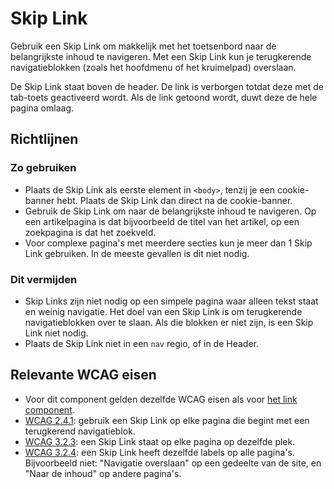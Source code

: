 # Skip Link

Gebruik een Skip Link om makkelijk met het toetsenbord naar de belangrijkste inhoud te navigeren.
Met een Skip Link kun je terugkerende navigatieblokken (zoals het hoofdmenu of het kruimelpad) overslaan.

De Skip Link staat boven de header.
De link is verborgen totdat deze met de tab-toets geactiveerd wordt.
Als de link getoond wordt, duwt deze de hele pagina omlaag.

## Richtlijnen

### Zo gebruiken

- Plaats de Skip Link als eerste element in `<body>`, tenzij je een cookie-banner hebt.
  Plaats de Skip Link dan direct na de cookie-banner.
- Gebruik de Skip Link om naar de belangrijkste inhoud te navigeren.
  Op een artikelpagina is dat bijvoorbeeld de titel van het artikel, op een zoekpagina is dat het zoekveld.
- Voor complexe pagina's met meerdere secties kun je meer dan 1 Skip Link gebruiken.
  In de meeste gevallen is dit niet nodig.

### Dit vermijden

- Skip Links zijn niet nodig op een simpele pagina waar alleen tekst staat en weinig navigatie.
  Het doel van een Skip Link is om terugkerende navigatieblokken over te slaan.
  Als die blokken er niet zijn, is een Skip Link niet nodig.
- Plaats de Skip Link niet in een `nav` regio, of in de Header.

## Relevante WCAG eisen

- Voor dit component gelden dezelfde WCAG eisen als voor [het link component](https://amsterdam.github.io/design-system/?path=/docs/react_navigation-link--docs).
- [WCAG 2.4.1](https://www.w3.org/TR/WCAG22/#bypass-blocks): gebruik een Skip Link op elke pagina die begint met een terugkerend navigatieblok.
- [WCAG 3.2.3](https://www.w3.org/TR/WCAG22/#consistent-navigation): een Skip Link staat op elke pagina op dezelfde plek.
- [WCAG 3.2.4](https://www.w3.org/TR/WCAG22/#consistent-identification): een Skip Link heeft dezelfde labels op alle pagina's. Bijvoorbeeld niet: "Navigatie overslaan" op een gedeelte van de site, en "Naar de inhoud" op andere pagina's.
